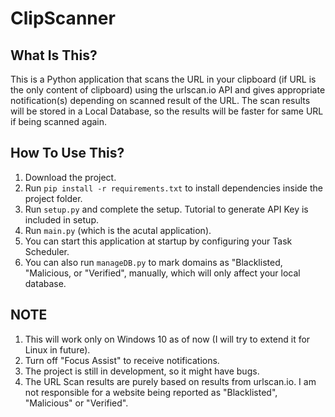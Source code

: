 # ClipScanner

What Is This?
-------------

This is a Python application that scans the URL in your clipboard (if URL is the only content of clipboard) using the urlscan.io API and gives appropriate notification(s) depending on scanned result of the URL. The scan results will be stored in a Local Database, so the results will be faster for same URL if being scanned again.


How To Use This?
----------------

1. Download the project.
2. Run `pip install -r requirements.txt` to install dependencies inside the project folder.
3. Run `setup.py` and complete the setup. Tutorial to generate API Key is included in setup.
4. Run `main.py` (which is the acutal application).
5. You can start this application at startup by configuring your Task Scheduler.
6. You can also run `manageDB.py` to mark domains as "Blacklisted, "Malicious, or "Verified", manually, which will only affect your local database.


NOTE
----

1. This will work only on Windows 10 as of now (I will try to extend it for Linux in future).
2. Turn off "Focus Assist" to receive notifications.
3. The project is still in development, so it might have bugs.
4. The URL Scan results are purely based on results from urlscan.io. I am not responsible for a website being reported as "Blacklisted", "Malicious" or "Verified".
